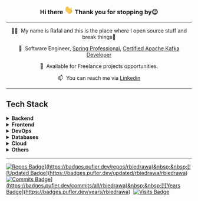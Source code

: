 <h3 style="border-bottom: none !important" align="center">Hi there <img src="https://raw.githubusercontent.com/rbiedrawa/rbiedrawa/main/img/hi.gif" width="24px"> Thank you for stopping by😊 </h3>

---
<div align="center">

👨‍💻&nbsp;&nbsp;My name is Rafal and this is the place where I open source stuff and break things🤣

💼&nbsp;&nbsp;Software Engineer, [Spring Professional](http://bcert.me/smrtknau), [Certified Apache Kafka Developer](https://www.credential.net/fce74b9e-cfea-435a-8218-38442fe89dec#gs.e0k8c6)

👀&nbsp;&nbsp;Available for Freelance projects opportunities.

📫&nbsp;&nbsp;You can reach me via [Linkedin](https://www.linkedin.com/in/rbiedrawa/)

</div>

---

<h2>Tech Stack</h2>

<details>
  <summary><b>Backend</b></summary>
  <br/>
  <p align="left"> 
<img src="https://img.shields.io/badge/Java%20-%23F7DF1E.svg?logo=java&logoColor=white&style=for-the-badge&color=E34F26" />&nbsp;&nbsp;
<img src="https://img.shields.io/badge/Spring Framework%20-%23F7DF1E.svg?logo=spring&logoColor=white&style=for-the-badge&color=5C9A37" />&nbsp;&nbsp;
<img src="https://img.shields.io/badge/Node.js%20-%23F7DF1E.svg?logo=node.js&logoColor=white&style=for-the-badge&color=6DB35A" />&nbsp;&nbsp;

<img src="https://img.shields.io/badge/Apache Kafka%20-%23F7DF1E.svg?logo=apache-kafka&logoColor=white&style=for-the-badge&color=000" />&nbsp;&nbsp;
<img src="https://img.shields.io/badge/Kafka Streams%20-%23F7DF1E.svg?logo=apache-kafka&logoColor=white&style=for-the-badge&color=midnightblue" />&nbsp;&nbsp;
<img src="https://img.shields.io/badge/Kafka Connect%20-%23F7DF1E.svg?logo=apache-kafka&logoColor=white&style=for-the-badge&color=steelblue" />&nbsp;&nbsp;
<img src="https://img.shields.io/badge/ksqlDB%20-%23F7DF1E.svg?logo=apache-kafka&logoColor=white&style=for-the-badge&color=7044A3" />&nbsp;&nbsp;

<img src="https://img.shields.io/badge/Spring Boot%20-%23F7DF1E.svg?logo=spring-boot&logoColor=white&style=for-the-badge&color=green" />&nbsp;&nbsp;
<img src="https://img.shields.io/badge/Spring Cloud%20-%23F7DF1E.svg?logo=spring&logoColor=white&style=for-the-badge&color=success" />&nbsp;&nbsp;
<img src="https://img.shields.io/badge/Spring Security%20-%23F7DF1E.svg?logo=spring-security&logoColor=white&style=for-the-badge&color=yellow" />&nbsp;&nbsp;
<img src="https://img.shields.io/badge/Spring Data%20-%23F7DF1E.svg?logo=spring&logoColor=white&style=for-the-badge&color=yellowgreen" />&nbsp;&nbsp;


<img src="https://img.shields.io/badge/JPA%20-%23F7DF1E.svg?logo=apache-kafka&logoColor=white&style=for-the-badge&color=blueviolet" />&nbsp;&nbsp;
<img src="https://img.shields.io/badge/Hibernate%20-%23F7DF1E.svg?logo=hibernate&logoColor=white&style=for-the-badge&color=grey" />&nbsp;&nbsp;
<img src="https://img.shields.io/badge/Apache Maven%20-%23F7DF1E.svg?logo=apachemaven&logoColor=white&style=for-the-badge&color=darkgoldenrod" />&nbsp;&nbsp;
<img src="https://img.shields.io/badge/Gradle%20-%23F7DF1E.svg?logo=gradle&logoColor=white&style=for-the-badge&color=darkred" />&nbsp;&nbsp;

<img src="https://img.shields.io/badge/JUnit5%20-%23F7DF1E.svg?logo=junit5&logoColor=white&style=for-the-badge&color=grey" />&nbsp;&nbsp;
<img src="https://img.shields.io/badge/Mockito%20-%23F7DF1E.svg?logo=junit5&logoColor=white&style=for-the-badge&color=orchid" />&nbsp;&nbsp;
<img src="https://img.shields.io/badge/Cucumber%20-%23F7DF1E.svg?logo=cucumber&logoColor=white&style=for-the-badge&color=forestgreen" />&nbsp;&nbsp;
    <img src="https://img.shields.io/badge/testcontainers%20-%23F7DF1E.svg?&style=for-the-badge&color=blue" />&nbsp;&nbsp;
    </p>
</details>


<details>
  <summary><b>Frontend</b></summary>
  <br/>
  <p align="left"> 
<img src="https://img.shields.io/badge/JavaScript%20-%23F7DF1E.svg?logo=javascript&logoColor=black&style=for-the-badge&color=F7DF1E" />&nbsp;&nbsp;
<img src="https://img.shields.io/badge/TypeScript%20-%23F7DF1E.svg?logo=typescript&logoColor=white&style=for-the-badge&color=3178C6" />&nbsp;&nbsp;

<img src="https://img.shields.io/badge/react%20-%23F7DF1E.svg?logo=react&logoColor=white&style=for-the-badge&color=darkblue" />&nbsp;&nbsp;
<img src="https://img.shields.io/badge/Redux%20-%23F7DF1E.svg?logo=redux&logoColor=white&style=for-the-badge&color=7857BC" />&nbsp;&nbsp;
<img src="https://img.shields.io/badge/Redux Saga%20-%23F7DF1E.svg?logo=reduxsaga&logoColor=white&style=for-the-badge&color=999999" />&nbsp;&nbsp;
<img src="https://img.shields.io/badge/jest%20-%23F7DF1E.svg?logo=jest&logoColor=white&style=for-the-badge&color=74C417" />&nbsp;&nbsp;

<img src="https://img.shields.io/badge/HTML5%20-%23F7DF1E.svg?logo=html5&logoColor=white&style=for-the-badge&color=E34F26" />&nbsp;&nbsp;
<img src="https://img.shields.io/badge/css3%20-%23F7DF1E.svg?logo=css3&logoColor=white&logoColor=white&style=for-the-badge&color=#1572B6" />&nbsp;&nbsp;
<img src="https://img.shields.io/badge/Sass%20-%23F7DF1E.svg?logo=sass&logoColor=white&style=for-the-badge&color=CD6799" />&nbsp;&nbsp;
<img src="https://img.shields.io/badge/Bootstrap%20-%23F7DF1E.svg?logo=bootstrap&logoColor=white&style=for-the-badge&color=7044A3" />&nbsp;&nbsp;


<img src="https://img.shields.io/badge/npm%20-%23F7DF1E.svg?logo=npm&logoColor=white&style=for-the-badge&color=darkred" />&nbsp;&nbsp;
<img src="https://img.shields.io/badge/Yarn%20-%23F7DF1E.svg?logo=yarn&logoColor=white&style=for-the-badge&color=2C8EBB" />&nbsp;&nbsp;
<img src="https://img.shields.io/badge/webpack%20-%23F7DF1E.svg?logo=webpack&logoColor=white&style=for-the-badge&color=8ED5FA" />&nbsp;&nbsp;
<img src="https://img.shields.io/badge/eslint%20-%23F7DF1E.svg?logo=eslint&logoColor=white&style=for-the-badge&color=8080F2" />&nbsp;&nbsp;
  </p>
</details>

<details>
  <summary><b>DevOps</b></summary>
  <br/>
  <p align="left"> 
<img src="https://img.shields.io/badge/Docker%20-%23F7DF1E.svg?logo=docker&logoColor=white&style=for-the-badge&color=2496ED" />&nbsp;&nbsp;
<img src="https://img.shields.io/badge/Docker compose%20-%23F7DF1E.svg?logo=docker&logoColor=white&style=for-the-badge&color=B4C3D2" />&nbsp;&nbsp;
<img src="https://img.shields.io/badge/Kubernetes%20-%23F7DF1E.svg?logo=kubernetes&logoColor=white&style=for-the-badge&color=7044A3" />&nbsp;&nbsp;

<img src="https://img.shields.io/badge/Terraform%20-%23F7DF1E.svg?logo=terraform&logoColor=white&style=for-the-badge&color=5C9A37" />&nbsp;&nbsp;
<img src="https://img.shields.io/badge/Jenkins%20-%23F7DF1E.svg?logo=jenkins&logoColor=white&style=for-the-badge&color=orange" />&nbsp;&nbsp;
  </p>
</details>


<details>
  <summary><b>Databases</b></summary>
  <br/>
  <p align="left"> 
<img src="https://img.shields.io/badge/PostgreSQL%20-%23F7DF1E.svg?logo=postgresql&logoColor=white&style=for-the-badge&color=darkblue" />&nbsp;&nbsp;
<img src="https://img.shields.io/badge/MySQL%20-%23F7DF1E.svg?logo=mysql&logoColor=white&style=for-the-badge&color=1E4C68" />&nbsp;&nbsp;
<img src="https://img.shields.io/badge/MongoDB%20-%23F7DF1E.svg?logo=mongodb&logoColor=white&style=for-the-badge&color=5C9A37" />&nbsp;&nbsp;
<img src="https://img.shields.io/badge/Redis%20-%23F7DF1E.svg?logo=redis&logoColor=white&style=for-the-badge&color=802221" />&nbsp;&nbsp;
<img src="https://img.shields.io/badge/Elasticsearch%20-%23F7DF1E.svg?logo=elasticsearch&logoColor=white&style=for-the-badge&color=darkgreen" />&nbsp;&nbsp;
<img src="https://img.shields.io/badge/Amazon DynamoDB%20-%23F7DF1E.svg?logo=amazondynamodb&logoColor=white&style=for-the-badge&color=grey" />&nbsp;&nbsp;
  </p>
</details>

<details>
  <summary><b>Cloud</b></summary>
  <br/>
  <p align="left"> 
<img src="https://img.shields.io/badge/AWS%20-%23F7DF1E.svg?logo=amazonaws&logoColor=white&style=for-the-badge&color=E34F26" />&nbsp;&nbsp;
<img src="https://img.shields.io/badge/Google Cloud Platform%20-%23F7DF1E.svg?logo=googlecloud&logoColor=white&style=for-the-badge&color=blue" />&nbsp;&nbsp;
<img src="https://img.shields.io/badge/Microsoft Azure%20-%23F7DF1E.svg?logo=microsoftazure&logoColor=white&style=for-the-badge&color=darkblue" />&nbsp;&nbsp;
  </p>
</details>

<details>
  <summary><b>Others</b></summary>
  <br/>
  <p align="left"> 
<img src="https://img.shields.io/badge/Prometheus%20-%23F7DF1E.svg?logo=prometheus&logoColor=white&style=for-the-badge&color=yellow" />&nbsp;&nbsp;
<img src="https://img.shields.io/badge/Logstash%20-%23F7DF1E.svg?logo=logstash&logoColor=white&style=for-the-badge&color=indigo" />&nbsp;&nbsp;
<img src="https://img.shields.io/badge/kibana%20-%23F7DF1E.svg?logo=kibana&logoColor=white&style=for-the-badge&color=grey" />&nbsp;&nbsp;
<img src="https://img.shields.io/badge/splunk%20-%23F7DF1E.svg?logo=splunk&logoColor=white&style=for-the-badge&color=darkgreen" />&nbsp;&nbsp;
<img src="https://img.shields.io/badge/RabbitMQ%20-%23F7DF1E.svg?logo=rabbitmq&logoColor=white&style=for-the-badge&color=darkred" />&nbsp;&nbsp;

<img src="https://img.shields.io/badge/GraphQL%20-%23F7DF1E.svg?logo=graphql&logoColor=white&style=for-the-badge&color=E535AB" />&nbsp;&nbsp;
<img src="https://img.shields.io/badge/OpenAPI%20-%23F7DF1E.svg?logo=openapiinitiative&logoColor=white&style=for-the-badge&color=darkblue" />&nbsp;&nbsp;
<img src="https://img.shields.io/badge/Swagger%20-%23F7DF1E.svg?logo=swagger&logoColor=white&style=for-the-badge&color=success" />&nbsp;&nbsp;
<img src="https://img.shields.io/badge/Git%20-%23F7DF1E.svg?logo=git&logoColor=white&style=for-the-badge&color=000" />&nbsp;&nbsp;
<img src="https://img.shields.io/badge/Git Hub%20-%23F7DF1E.svg?logo=github&logoColor=white&style=for-the-badge&color=lightblue" />&nbsp;&nbsp;
<img src="https://img.shields.io/badge/SonarQube%20-%23F7DF1E.svg?logo=sonarqube&logoColor=white&style=for-the-badge&color=coral" />&nbsp;&nbsp;

<img src="https://img.shields.io/badge/Clean Code%20-%23F7DF1E.svg?&style=for-the-badge&color=success" />&nbsp;&nbsp;
<img src="https://img.shields.io/badge/OOP%20-%23F7DF1E.svg?&style=for-the-badge&color=grey" />&nbsp;&nbsp;
<img src="https://img.shields.io/badge/AOP%20-%23F7DF1E.svg?&style=for-the-badge&color=darkred" />&nbsp;&nbsp;
<img src="https://img.shields.io/badge/BDD%20-%23F7DF1E.svg?&style=for-the-badge&color=darkblue" />&nbsp;&nbsp;
<img src="https://img.shields.io/badge/Event Streaming%20-%23F7DF1E.svg?&style=for-the-badge&color=yellow" />&nbsp;&nbsp;
<img src="https://img.shields.io/badge/Event Sourcing%20-%23F7DF1E.svg?&style=for-the-badge&color=blue" />&nbsp;&nbsp;

<img src="https://img.shields.io/badge/TDD%20-%23F7DF1E.svg?&style=for-the-badge&color=A4AD19" />&nbsp;&nbsp;
<img src="https://img.shields.io/badge/E2E Testing%20-%23F7DF1E.svg?&style=for-the-badge&color=000" />&nbsp;&nbsp;
<img src="https://img.shields.io/badge/Performance Testing%20-%23F7DF1E.svg?&style=for-the-badge&color=802221" />&nbsp;&nbsp;
  </p>
</details>

<!-- ---

<p align="center">
  <a href="https://github.com/rbiedrawa?tab=repositories">
    <img
      align="center"
      src="https://github-readme-stats.vercel.app/api/top-langs/?username=rbiedrawa&layout=compact"
    />
  </a>
  <a href="https://github.com/rbiedrawa?tab=repositories">
    <img
      align="center"
      height="165"
      src="https://github-readme-stats.vercel.app/api?username=rbiedrawa&count_private=true&show_icons=true&custom_title=Github%20Status&hide=issues"
    />
  </a>
</p> -->

---

[![Repos Badge](https://badges.pufler.dev/repos/rbiedrawa?)](https://badges.pufler.dev/repos/rbiedrawa)&nbsp;&nbsp;[![Updated Badge](https://badges.pufler.dev/updated/rbiedrawa/rbiedrawa)](https://badges.pufler.dev/updated/rbiedrawa/rbiedrawa)&nbsp;&nbsp;[![Commits Badge](https://badges.pufler.dev/commits/all/rbiedrawa?)](https://badges.pufler.dev/commits/all/rbiedrawa)&nbsp;&nbsp;[![Years Badge](https://badges.pufler.dev/years/rbiedrawa)](https://badges.pufler.dev/years/rbiedrawa)&nbsp;&nbsp;[![Visits Badge](https://badges.pufler.dev/visits/rbiedrawa/rbiedrawa)](https://badges.pufler.dev/visits/rbiedrawa/rbiedrawa)
